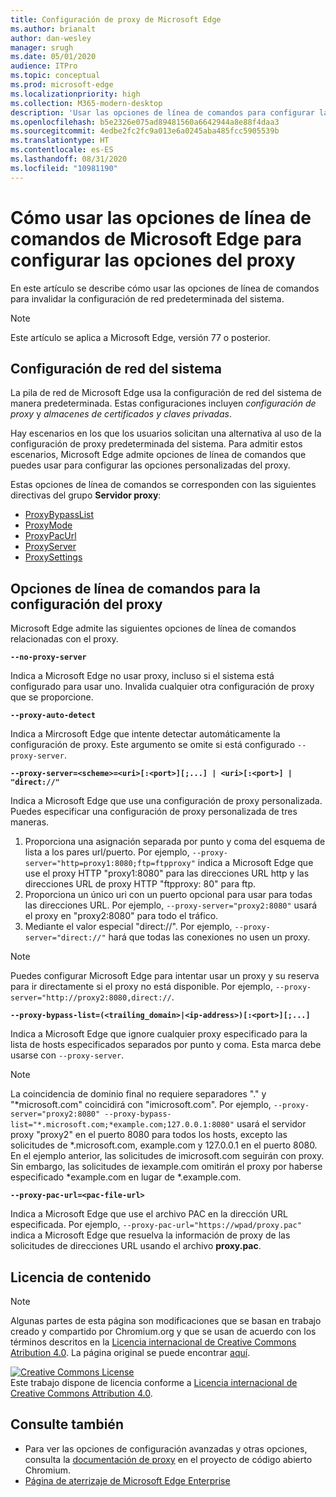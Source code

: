 ```yaml
---
title: Configuración de proxy de Microsoft Edge
ms.author: brianalt
author: dan-wesley
manager: srugh
ms.date: 05/01/2020
audience: ITPro
ms.topic: conceptual
ms.prod: microsoft-edge
ms.localizationpriority: high
ms.collection: M365-modern-desktop
description: 'Usar las opciones de línea de comandos para configurar las opciones del proxy '
ms.openlocfilehash: b5e2326e075ad89481560a6642944a8e88f4daa3
ms.sourcegitcommit: 4edbe2fc2fc9a013e6a0245aba485fcc5905539b
ms.translationtype: HT
ms.contentlocale: es-ES
ms.lasthandoff: 08/31/2020
ms.locfileid: "10981190"
---
```

# Cómo usar las opciones de línea de comandos de Microsoft Edge para configurar las opciones del proxy

En este artículo se describe cómo usar las opciones de línea de comandos para invalidar la configuración de red predeterminada del sistema.

>[!NOTE]
>Este artículo se aplica a Microsoft Edge, versión 77 o posterior.

## Configuración de red del sistema

La pila de red de Microsoft Edge usa la configuración de red del sistema de manera predeterminada. Estas configuraciones incluyen *configuración de proxy* y *almacenes de certificados y claves privadas*.

Hay escenarios en los que los usuarios solicitan una alternativa al uso de la configuración de proxy predeterminada del sistema. Para admitir estos escenarios, Microsoft Edge admite opciones de línea de comandos que puedes usar para configurar las opciones personalizadas del proxy.

Estas opciones de línea de comandos se corresponden con las siguientes directivas del grupo **Servidor proxy**:

- [ProxyBypassList](https://docs.microsoft.com/DeployEdge/microsoft-edge-policies#proxybypasslist)
- [ProxyMode](https://docs.microsoft.com/DeployEdge/microsoft-edge-policies#proxymode)
- [ProxyPacUrl](https://docs.microsoft.com/DeployEdge/microsoft-edge-policies#proxypacurl)
- [ProxyServer](https://docs.microsoft.com/DeployEdge/microsoft-edge-policies#proxyserver)
- [ProxySettings](https://docs.microsoft.com/DeployEdge/microsoft-edge-policies#proxysettings)

## Opciones de línea de comandos para la configuración del proxy

Microsoft Edge admite las siguientes opciones de línea de comandos relacionadas con el proxy.

 **`--no-proxy-server`**
 
Indica a Microsoft Edge no usar proxy, incluso si el sistema está configurado para usar uno. Invalida cualquier otra configuración de proxy que se proporcione.

**`--proxy-auto-detect`**

Indica a Mircrosoft Edge que intente detectar automáticamente la configuración de proxy. Este argumento se omite si está configurado `--proxy-server`.

**`--proxy-server=<scheme>=<uri>[:<port>][;...] | <uri>[:<port>] | "direct://"`**

Indica a Microsoft Edge que use una configuración de proxy personalizada. Puedes especificar una configuración de proxy personalizada de tres maneras.

1. Proporciona una asignación separada por punto y coma del esquema de lista a los pares url/puerto. Por ejemplo, `--proxy-server="http=proxy1:8080;ftp=ftpproxy"` indica a Microsoft Edge que use el proxy HTTP "proxy1:8080" para las direcciones URL http y las direcciones URL de proxy HTTP "ftpproxy: 80" para ftp.
2. Proporciona un único uri con un puerto opcional para usar para todas las direcciones URL. Por ejemplo, `--proxy-server="proxy2:8080"` usará el proxy en "proxy2:8080" para todo el tráfico.
3. Mediante el valor especial "direct://". Por ejemplo, `--proxy-server="direct://"` hará que todas las conexiones no usen un proxy. 

>[!NOTE]
>Puedes configurar Microsoft Edge para intentar usar un proxy y su reserva para ir directamente si el proxy no está disponible. Por ejemplo, `--proxy-server="http://proxy2:8080,direct://`.

**`--proxy-bypass-list=(<trailing_domain>|<ip-address>)[:<port>][;...]`**

Indica a Microsoft Edge que ignore cualquier proxy especificado para la lista de hosts especificados separados por punto y coma. Esta marca debe usarse con `--proxy-server`.

>[!NOTE]
>La coincidencia de dominio final no requiere separadores "." y "\*microsoft.com" coincidirá con "imicrosoft.com". Por ejemplo, `--proxy-server="proxy2:8080" --proxy-bypass-list="*.microsoft.com;*example.com;127.0.0.1:8080"` usará el servidor proxy "proxy2" en el puerto 8080 para todos los hosts, excepto las solicitudes de \*.microsoft.com, example.com y 127.0.0.1 en el puerto 8080. En el ejemplo anterior, las solicitudes de imicrosoft.com seguirán con proxy. Sin embargo, las solicitudes de iexample.com omitirán el proxy por haberse especificado \*example.com en lugar de \*.example.com.

**`--proxy-pac-url=<pac-file-url>`**

Indica a Microsoft Edge que use el archivo PAC en la dirección URL especificada. Por ejemplo, `--proxy-pac-url="https://wpad/proxy.pac"` indica a Microsoft Edge que resuelva la información de proxy de las solicitudes de direcciones URL usando el archivo **proxy.pac**.

## Licencia de contenido

> [!NOTE]
> Algunas partes de esta página son modificaciones que se basan en trabajo creado y compartido por Chromium.org y que se usan de acuerdo con los términos descritos en la [Licencia internacional de Creative Commons Atribution 4.0](http://creativecommons.org/licenses/by/4.0/). La página original se puede encontrar [aquí](https://www.chromium.org/developers/design-documents/network-settings#TOC-Command-line-options-for-proxy-sett).
  
<a rel="license" href="http://creativecommons.org/licenses/by/4.0/"><img alt="Creative Commons License" style="border-width:0" src="https://i.creativecommons.org/l/by/4.0/88x31.png" /></a><br />Este trabajo dispone de licencia conforme a <a rel="license" href="http://creativecommons.org/licenses/by/4.0/">Licencia internacional de Creative Commons Attribution 4.0</a>.

## Consulte también

- Para ver las opciones de configuración avanzadas y otras opciones, consulta la [documentación de proxy](https://chromium.googlesource.com/chromium/src/+/HEAD/net/docs/proxy.md) en el proyecto de código abierto Chromium.
- [Página de aterrizaje de Microsoft Edge Enterprise](https://aka.ms/EdgeEnterprise)
